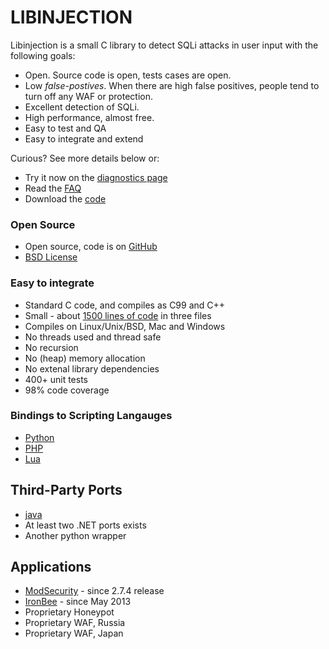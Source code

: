 LIBINJECTION
==========================

Libinjection is a small C library to detect SQLi attacks in user input with the following goals:

* Open.  Source code is open, tests cases are open.
* Low _false-postives_.   When there are high false positives, people tend to turn off any WAF or protection.
* Excellent detection of SQLi.
* High performance, almost free.
* Easy to test and QA
* Easy to integrate and extend

Curious?  See more details below or:

* Try it now on the [diagnostics page](/diagnostics)
* Read the [FAQ](/faq-sqli)
* Download the [code](https://github.com/client9/libinjection/)

### Open Source

* Open source, code is on [GitHub](https://github.com/client9/libinjection/)
* [BSD License](https://github.com/client9/libinjection/blob/master/COPYING.txt)

### Easy to integrate

* Standard C code, and compiles as C99 and C++
* Small - about [1500 lines of code](/cicada/artifacts/libinjection-loc/console.txt) in three files
* Compiles on Linux/Unix/BSD, Mac and Windows
* No threads used and thread safe
* No recursion
* No (heap) memory allocation
* No extenal library dependencies
* 400+ unit tests
* 98% code coverage

### Bindings to Scripting Langauges

* [Python](/doc-sqli-python)
* [PHP](/doc-sqli-php)
* [Lua](https://github.com/client9/libinjection/tree/master/lua)

Third-Party Ports
---------------------

* [java](https://github.com/Kanatoko/libinjection-Java)
* At least two .NET ports exists
* Another python wrapper

Applications
---------------------

* [ModSecurity](http://www.modsecurity.org/) - since 2.7.4 release
* [IronBee](https://www.ironbee.com) - since May 2013
* Proprietary Honeypot
* Proprietary WAF, Russia
* Proprietary WAF, Japan

